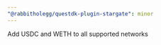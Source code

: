 ```yaml
---
"@rabbitholegg/questdk-plugin-stargate": minor
---
```


Add USDC and WETH to all supported networks
